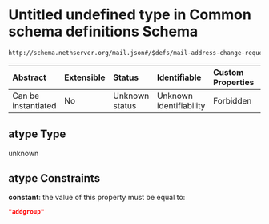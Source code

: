 # Untitled undefined type in Common schema definitions Schema

```txt
http://schema.nethserver.org/mail.json#/$defs/mail-address-change-request/oneOf/3/allOf/0/properties/atype
```



| Abstract            | Extensible | Status         | Identifiable            | Custom Properties | Additional Properties | Access Restrictions | Defined In                                      |
| :------------------ | :--------- | :------------- | :---------------------- | :---------------- | :-------------------- | :------------------ | :---------------------------------------------- |
| Can be instantiated | No         | Unknown status | Unknown identifiability | Forbidden         | Allowed               | none                | [mail.json\*](mail.json "open original schema") |

## atype Type

unknown

## atype Constraints

**constant**: the value of this property must be equal to:

```json
"addgroup"
```
